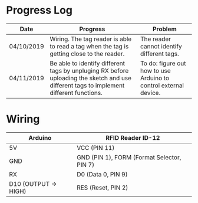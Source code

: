 # Progress Log
Date | Progress | Problem 
----------- | --------- | ---------
04/10/2019 | Wiring. The tag reader is able to read a tag when the tag is getting close to the reader. | The reader cannot identify different tags.
04/11/2019 | Be able to identify different tags by unpluging RX before uploading the sketch and use different tags to implement different functions. | To do: figure out how to use Arduino to control external device.

# Wiring
Arduino | RFID Reader ID-12 
----------- | --------- 
5V | VCC (PIN 11)
GND |  GND (PIN 1), FORM (Format Selector, PIN 7) 
RX | D0 (Data 0, PIN 9)
D10 (OUTPUT -> HIGH) | RES (Reset, PIN 2)            
